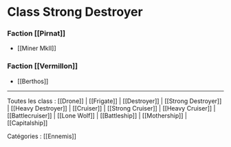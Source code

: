 # Class Strong Destroyer

### Faction [[Pirnat]]
* [[Miner MkII]]

### Faction [[Vermillon]]
* [[Berthos]]

***

Toutes les class : [[Drone]] | [[Frigate]] | [[Destroyer]] | [[Strong Destroyer]] | [[Heavy Destroyer]] | [[Cruiser]] | [[Strong Cruiser]] | [[Heavy Cruiser]] | [[Battlecruiser]] | [[Lone Wolf]] | [[Battleship]] | [[Mothership]] | [[Capitalship]]

Catégories : [[Ennemis]]